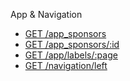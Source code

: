 App & Navigation

* [GET /app_sponsors](/Evanta/EvantaAccessAPI/wiki/GET--&%2347app_sponsors)
* [GET /app_sponsors/:id](/Evanta/EvantaAccessAPI/wiki/GET--&%2347;app_sponsors&%2347;:id)
* [GET /app/labels/:page](/Evanta/EvantaAccessAPI/wiki/GET--&%2347app&%2347;labels&%2347;:page)
* [GET /navigation/left](/Evanta/EvantaAccessAPI/wiki/GET-&%2347;navigation&%2347;left)